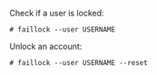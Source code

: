 Check if a user is locked:

    # faillock --user USERNAME

Unlock an account:

    # faillock --user USERNAME --reset
